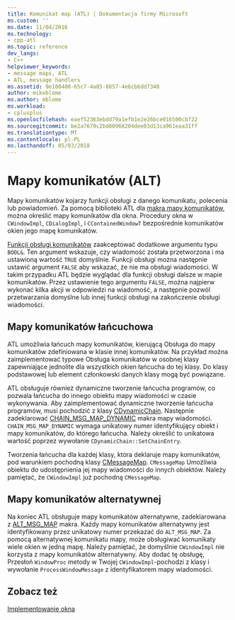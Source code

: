 ```yaml
---
title: Komunikat map (ATL) | Dokumentacja firmy Microsoft
ms.custom: ''
ms.date: 11/04/2016
ms.technology:
- cpp-atl
ms.topic: reference
dev_langs:
- C++
helpviewer_keywords:
- message maps, ATL
- ATL, message handlers
ms.assetid: 9e100400-65c7-4a85-8857-4e6cb6dd7340
author: mikeblome
ms.author: mblome
ms.workload:
- cplusplus
ms.openlocfilehash: eaef52363ebdd79a1efb1e2e26bce016500cb722
ms.sourcegitcommit: be2a7679c2bd80968204dee03d13ca961eaa31ff
ms.translationtype: MT
ms.contentlocale: pl-PL
ms.lasthandoff: 05/03/2018
---
```

# <a name="message-maps-atl"></a>Mapy komunikatów (ALT)
Mapy komunikatów kojarzy funkcji obsługi z danego komunikatu, polecenia lub powiadomień. Za pomocą biblioteki ATL dla [makra mapy komunikatów](../atl/reference/message-map-macros-atl.md), można określić mapy komunikatów dla okna. Procedury okna w `CWindowImpl`, `CDialogImpl`, i `CContainedWindowT` bezpośrednie komunikatów okien jego mapę komunikatów.  
  
 [Funkcji obsługi komunikatów](../atl/message-handler-functions.md) zaakceptować dodatkowe argumentu typu `BOOL&`. Ten argument wskazuje, czy wiadomość została przetworzona i ma ustawioną wartość `TRUE` domyślnie. Funkcji obsługi można następnie ustawić argument `FALSE` aby wskazać, że nie ma obsługi wiadomości. W takim przypadku ATL będzie wyglądać dla funkcji obsługi dalsze w mapie komunikatów. Przez ustawienie tego argumentu `FALSE`, można najpierw wykonać kilka akcji w odpowiedzi na wiadomość, a następnie pozwól przetwarzania domyślne lub innej funkcji obsługi na zakończenie obsługi wiadomości.  
  
## <a name="chained-message-maps"></a>Mapy komunikatów łańcuchowa  
 ATL umożliwia łańcuch mapy komunikatów, kierującą Obsługa do mapy komunikatów zdefiniowana w klasie innej komunikatów. Na przykład można zaimplementować typowe Obsługa komunikatów w osobnej klasy zapewniające jednolite dla wszystkich okien łańcucha do tej klasy. Do klasy podstawowej lub element członkowski danych klasy mogą być powiązane.  
  
 ATL obsługuje również dynamiczne tworzenie łańcucha programów, co pozwala łańcucha do innego obiektu mapy wiadomości w czasie wykonywania. Aby zaimplementować dynamiczne tworzenie łańcucha programów, musi pochodzić z klasy [CDynamicChain](../atl/reference/cdynamicchain-class.md). Następnie zadeklarować [CHAIN_MSG_MAP_DYNAMIC](reference/message-map-macros-atl.md#chain_msg_map_dynamic) makra mapy wiadomości. `CHAIN_MSG_MAP_DYNAMIC` wymaga unikatowy numer identyfikujący obiekt i mapy komunikatów, do którego łańcucha. Należy określić to unikatowa wartość poprzez wywołanie `CDynamicChain::SetChainEntry`.  
  
 Tworzenia łańcucha dla każdej klasy, która deklaruje mapy komunikatów, pod warunkiem pochodną klasy [CMessageMap](../atl/reference/cmessagemap-class.md). `CMessageMap` Umożliwia obiektu do udostępnienia jej mapy wiadomości do innych obiektów. Należy pamiętać, że `CWindowImpl` już pochodną `CMessageMap`.  
  
## <a name="alternate-message-maps"></a>Mapy komunikatów alternatywnej  
 Na koniec ATL obsługuje mapy komunikatów alternatywne, zadeklarowana z [ALT_MSG_MAP](reference/message-map-macros-atl.md#alt_msg_map) makra. Każdy mapy komunikatów alternatywny jest identyfikowany przez unikatowy numer przekazać do `ALT_MSG_MAP`. Za pomocą alternatywnej komunikatu mapy, może obsługiwać komunikaty wiele okien w jedną mapę. Należy pamiętać, że domyślnie `CWindowImpl` nie korzysta z mapy komunikatów alternatywny. Aby dodać tę obsługę, Przesłoń `WindowProc` metody w Twojej `CWindowImpl`-pochodzi z klasy i wywołanie `ProcessWindowMessage` z identyfikatorem mapy wiadomości.  
  
## <a name="see-also"></a>Zobacz też  
 [Implementowanie okna](../atl/implementing-a-window.md)

